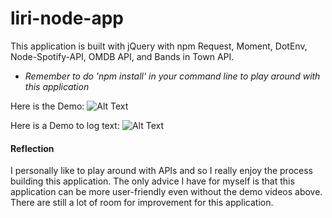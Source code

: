 # liri-node-app

This application is built with jQuery with npm Request, Moment, DotEnv, Node-Spotify-API, OMDB API, and Bands in Town API. 

* _Remember to do 'npm install' in your command line to play around with this application_

Here is the Demo:
![Alt Text](https://github.com/ngl4/liri-node-app/blob/master/liri-node-app.gif)

Here is a Demo to log text: 
![Alt Text](https://github.com/ngl4/liri-node-app/blob/master/log.gif)

#### Reflection
I personally like to play around with APIs and so I really enjoy the process building this application. The only advice I have for myself is that this application can be more user-friendly even without the demo videos above. There are still a lot of room for improvement for this application.


